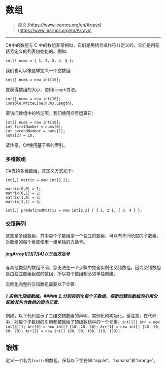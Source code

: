 # 数组

> 原文:[https://www.learncs.org/en/Arrays](https://www.learncs.org/en/Arrays)

* * *

C#中的数组与 C 中的数组非常相似，它们是用括号操作符`[]`定义的，它们是用花括号定义的列表初始化的。例如:

```
int[] nums = { 1, 2, 3, 4, 5 }; 
```

我们也可以像这样定义一个空数组:

```
int[] nums = new int[10]; 
```

要获得数组的大小，使用`Length`方法。

```
int[] nums = new int[10];
Console.WriteLine(nums.Length); 
```

要访问数组中的特定项，我们使用括号运算符:

```
int[] nums = new int[10];
int firstNumber = nums[0];
int secondNumber = nums[1];
nums[2] = 10; 
```

请注意，C#使用基于零的索引。

### 多维数组

C#支持多维数组，其定义方式如下:

```
int[,] matrix = new int[2,2];

matrix[0,0] = 1;
matrix[0,1] = 2;
matrix[1,0] = 3;
matrix[1,1] = 4;

int[,] predefinedMatrix = new int[2,2] { { 1, 2 }, { 3, 4 } }; 
```

### 交错阵列

这些是多维数组，其中每个子数组是一个独立的数组，可以有不同长度的子数组。对数组的每个维度使用一组单独的方括号。

##### jagArray1[2][7][4] //三组方括号

与其他类型的数组不同，您无法在一个步骤中完全实例化交错数组。因为交错数组是由独立数组组成的数组，所以每个数组都必须单独创建。

实例化完整的交错数组需要以下步骤:

##### 1.实例化顶级数组。##### 2.分别实例化每个子数组，将新创建的数组的引用分配给其包含数组的适当元素。

例如，以下代码显示了二维交错数组的声明、实例化和初始化。请注意，在代码中，对每个子数组的引用都被赋给了顶级数组中的一个元素。`int[][] Arr = new int[3][]; Arr[0] = new int[] {10, 20, 30}; Arr[1] = new int[] {40, 50, 60, 70}; Arr[2] = new int[] {80, 90, 100, 110, 120};`

## 锻炼

定义一个名为`fruits`的数组，保存以下字符串:“apple”、“banana”和“orange”。